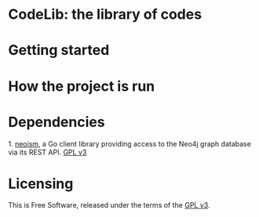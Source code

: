 CodeLib: the library of codes
=================

Getting started
=================

How the project is run
=================

Dependencies
=================

1\. [neoism](github.com/jmcvetta/neoism), a Go client library providing access to the Neo4j graph database via its REST API. [GPL v3](http://www.gnu.org/copyleft/gpl.html)

Licensing
=================
This is Free Software, released under the terms of the [GPL v3](http://www.gnu.org/copyleft/gpl.html).
